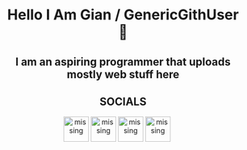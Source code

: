 <div id="user-content-toc"> 
  <ul style="list-style: none;" align="center">
    <summary>
      <h1 align="center">Hello I Am Gian / GenericGithUser 👋</h1>
    </summary>
  </ul>  
</div>
<div id="user-content-toc">
<ul style="list-style: none;" align="center"> 
  <summary>
    <h2 align="center">I am an aspiring programmer that uploads mostly web stuff here</h2>
  </summary>
</ul>
</div>
<div id="user-content-toc">
<ul style="list-style: none;" align="center"> 
<h2 align="center">SOCIALS</h2>
</ul>
</div>  
<div align="center">
<a href="https://www.facebook.com/khoramshahr.13/" target="_blank" rel="noopener noreferrer"><img src="https://genericportfolio.vercel.app/assets/fb.png" alt="missing" class="logo" width="50px"></a>
<a href="https://x.com/GenTwitUserr" target="_blank" rel="noopener noreferrer"><img src="https://genericportfolio.vercel.app/assets/bird.png" alt="missing" class="logo"width="50px"></a>
<a href="mailto:personakkount@gmail.com" target="_blank" rel="noopener noreferrer"><img src="https://genericportfolio.vercel.app/assets/email.png" alt="missing" class="logo"width="50px"></a>
<a href="https://www.linkedin.com/in/gian-abril-466914323" target="_blank" rel="noopener noreferrer" class="special"><img src="https://genericportfolio.vercel.app/assets/linkedin.png" alt="missing" class="logo" width="50px"></a>
</div>

